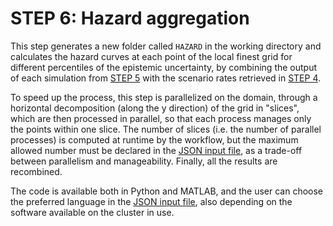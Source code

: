 # **STEP 6: Hazard aggregation**

This step generates a new folder called `HAZARD` in the working directory and calculates the hazard curves at
each point of the local finest grid for different percentiles of the epistemic uncertainty, by combining the output of each simulation from <a href=../step5 target="_blank">STEP 5</a> with the scenario rates retrieved in <a href=../step4 target="_blank">STEP 4</a>.

To speed up the process, this step is parallelized on the domain, through a horizontal decomposition (along the y direction) of the grid in "slices", which are then processed in parallel, so that each process manages only the points within one slice. The number of slices (i.e. the number of parallel processes) is computed at runtime by the workflow, but the maximum allowed number must be declared in the <a href=../../instructions/json_input target="_blank">JSON input file</a>, as a trade-off between parallelism and manageability. Finally, all the results are recombined.

The code is available both in Python and MATLAB, and the user can choose the preferred language in the <a href=../../instructions/json_input target="_blank">JSON input file</a>, also depending on the software available on the cluster in use.
